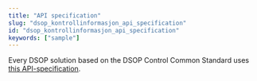 ```yaml
---
title: "API specification"
slug: "dsop_kontrollinformasjon_api_specification"
id: "dsop_kontrollinformasjon_api_specification"
keywords: ["sample"]
---
```


Every DSOP solution based on the DSOP Control Common Standard uses [this API-specification](https:/dokumentasjon.dsop.no/dsop_kontroll_api_specification.html).